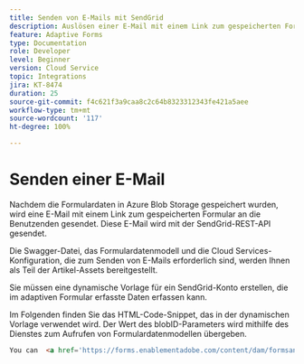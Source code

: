 ```yaml
---
title: Senden von E-Mails mit SendGrid
description: Auslösen einer E-Mail mit einem Link zum gespeicherten Formular
feature: Adaptive Forms
type: Documentation
role: Developer
level: Beginner
version: Cloud Service
topic: Integrations
jira: KT-8474
duration: 25
source-git-commit: f4c621f3a9caa8c2c64b8323312343fe421a5aee
workflow-type: tm+mt
source-wordcount: '117'
ht-degree: 100%

---
```


# Senden einer E-Mail

Nachdem die Formulardaten in Azure Blob Storage gespeichert wurden, wird eine E-Mail mit einem Link zum gespeicherten Formular an die Benutzenden gesendet. Diese E-Mail wird mit der SendGrid-REST-API gesendet.

Die Swagger-Datei, das Formulardatenmodell und die Cloud Services-Konfiguration, die zum Senden von E-Mails erforderlich sind, werden Ihnen als Teil der Artikel-Assets bereitgestellt.

Sie müssen eine dynamische Vorlage für ein SendGrid-Konto erstellen, die im adaptiven Formular erfasste Daten erfassen kann.


Im Folgenden finden Sie das HTML-Code-Snippet, das in der dynamischen Vorlage verwendet wird. Der Wert des blobID-Parameters wird mithilfe des Dienstes zum Aufrufen von Formulardatenmodellen übergeben.

```html
You can  <a href='https://forms.enablementadobe.com/content/dam/formsanddocuments/azureportalstorage/creditcardapplication/jcr:content?wcmmode=disabled&ampguid={{blobID}}'>access your application here</a> and complete it.
```


